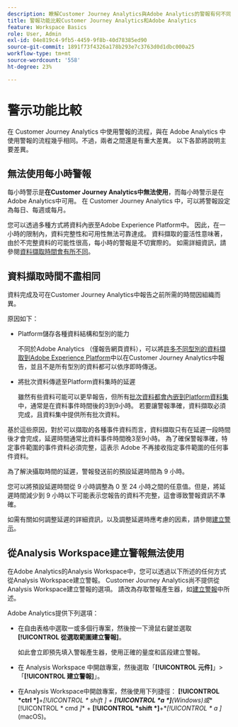 ```yaml
---
description: 瞭解Customer Journey Analytics與Adobe Analytics的警報有何不同
title: 警報功能比較Customer Journey Analytics和Adobe Analytics
feature: Workspace Basics
role: User, Admin
exl-id: 04e819c4-9fb5-4459-9f8b-40d78385ed90
source-git-commit: 1891f73f4326a178b293e7c3763d0d1dbc000a25
workflow-type: tm+mt
source-wordcount: '558'
ht-degree: 23%

---
```


# 警示功能比較

在 Customer Journey Analytics 中使用警報的流程，與在 Adobe Analytics 中使用警報的流程幾乎相同。不過，兩者之間還是有重大差異。 以下各節將說明主要差異。

## 無法使用每小時警報

每小時警示是&#x200B;**在Customer Journey Analytics中無法使用**，而每小時警示是在Adobe Analytics中可用。 在 Customer Journey Analytics 中，可以將警報設定為每日、每週或每月。

您可以透過多種方式將資料內嵌至Adobe Experience Platform中。 因此，在一小時的限制內，資料完整性和可用性無法可靠達成。  資料擷取的靈活性意味著，由於不完整資料的可能性很高，每小時的警報是不切實際的。 如需詳細資訊，請參閱[資料擷取時間會有所不同](#data-ingestion-times-vary-in-customer-journey-analytics)。

## 資料擷取時間不盡相同

資料完成及可在Customer Journey Analytics中報告之前所需的時間因組織而異。

原因如下：

* Platform儲存各種資料結構和型別的能力

  不同於Adobe Analytics （僅報告網頁資料），可以將[許多不同型別的資料擷取到Adobe Experience Platform](/help/data-ingestion/data-ingestion.md)中以在Customer Journey Analytics中報告，並且不是所有型別的資料都可以依序即時傳送。

* 將批次資料傳遞至Platform資料集時的延遲

  雖然有些資料可能可以更早報告，但所有[批次資料都會內嵌到Platform資料集](/help/data-ingestion/data-ingestion.md#ingest-and-use-batch-data.)中，通常是在資料事件時間後的3到9小時。 若要讓警報準確，資料擷取必須完成，且資料集中提供所有批次資料。<!--3 to 9 hours is a sweet spot, what we are suggesting.  -->

基於這些原因，對於可以擷取的各種事件資料而言，資料擷取只有在延遲一段時間後才會完成，延遲時間通常比資料事件時間晚3至9小時。 為了確保警報準確，特定事件範圍的事件資料必須完整，這表示 Adob&#x200B;&#x200B;e 不再接收指定事件範圍的任何事件資料。

為了解決攝取時間的延遲，警報發送前的預設延遲時間為 9 小時。

您可以將預設延遲時間從 9 小時調整為 0 至 24 小時之間的任意值。但是，將延遲時間減少到 9 小時以下可能表示您報告的資料不完整，這會導致警報資訊不準確。

如需有關如何調整延遲的詳細資訊，以及調整延遲時應考慮的因素，請參閱[建立警示](/help/components/c-intelligent-alerts/alert-builder.md)。

<!-- Starting with "However," the rest of this information should probably go into the actual documentation where we document the option to adjust the delay. -->

## 從Analysis Workspace建立警報無法使用

在Adobe Analytics的Analysis Workspace中，您可以透過以下所述的任何方式從Analysis Workspace建立警報。 Customer Journey Analytics尚不提供從Analysis Workspace建立警報的選項。 請改為存取警報產生器，如[建立警報](/help/components/c-intelligent-alerts/alert-builder.md)中所述。

Adobe Analytics提供下列選項：

* 在自由表格中選取一或多個行專案，然後按一下滑鼠右鍵並選取&#x200B;**[!UICONTROL 從選取範圍建立警報]**。

  如此會立即預先填入警報產生器，使用正確的量度和區段建立警報。

* 在 Analysis Workspace 中開啟專案，然後選取「**[!UICONTROL 元件]**」>「**[!UICONTROL 建立警報]**」。

* 在Analysis Workspace中開啟專案，然後使用下列捷徑： **[!UICONTROL *ctrl *]**+**[!UICONTROL * shift *]** + **[!UICONTROL *a *]**(Windows)或**[!UICONTROL * cmd *]** + **[!UICONTROL *shift *]**+**[!UICONTROL * a *]** (macOS)。
